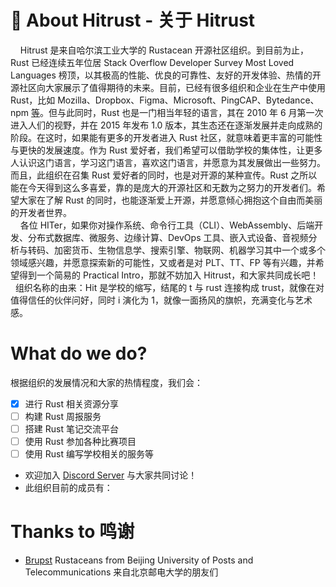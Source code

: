# 🦀️ About Hitrust - 关于 Hitrust

&nbsp; &nbsp; Hitrust 是来自哈尔滨工业大学的 Rustacean 开源社区组织。到目前为止，Rust 已经连续五年位居 Stack Overflow Developer Survey Most Loved Languages 榜顶，以其极高的性能、优良的可靠性、友好的开发体验、热情的开源社区向大家展示了值得期待的未来。目前，已经有很多组织和企业在生产中使用 Rust，比如 Mozilla、Dropbox、Figma、Microsoft、PingCAP、Bytedance、npm [等](https://www.rust-lang.org/production/users)。但与此同时，Rust 也是一门相当年轻的语言，其在 2010 年 6 月第一次进入人们的视野，并在 2015 年发布 1.0 版本，其生态还在逐渐发展并走向成熟的阶段。在这时，如果能有更多的开发者进入 Rust 社区，就意味着更丰富的可能性与更快的发展速度。作为 Rust 爱好者，我们希望可以借助学校的集体性，让更多人认识这门语言，学习这门语言，喜欢这门语言，并愿意为其发展做出一些努力。而且，此组织在召集 Rust 爱好者的同时，也是对开源的某种宣传。Rust 之所以能在今天得到这么多喜爱，靠的是庞大的开源社区和无数为之努力的开发者们。希望大家在了解 Rust 的同时，也能逐渐爱上开源，并愿意倾心拥抱这个自由而美丽的开发者世界。  
&nbsp; &nbsp; 各位 HITer，如果你对操作系统、命令行工具（CLI）、WebAssembly、后端开发、分布式数据库、微服务、边缘计算、DevOps 工具、嵌入式设备、音视频分析与转码、加密货币、生物信息学、搜索引擎、物联网、机器学习其中一个或多个领域感兴趣，并愿意探索新的可能性，又或者是对 PLT、TT、FP 等有兴趣，并希望得到一个简易的 Practical Intro，那就不妨加入 Hitrust，和大家共同成长吧！
&nbsp; &nbsp; 组织名称的由来：Hit 是学校的缩写，结尾的 t 与 rust 连接构成 trust，就像在对值得信任的伙伴问好，同时 i 演化为 1，就像一面扬风的旗帜，充满变化与艺术感。

# What do we do?

根据组织的发展情况和大家的热情程度，我们会：

- [x] 进行 Rust 相关资源分享
- [ ] 构建 Rust 周报服务
- [ ] 搭建 Rust 笔记交流平台
- [ ] 使用 Rust 参加各种比赛项目
- [ ] 使用 Rust 编写学校相关的服务等

- 欢迎加入 [Discord Server](https://discord.gg/dHJCEsC) 与大家共同讨论！  
- 此组织目前的成员有：

# Thanks to 鸣谢

- [Brupst](https://github.com/brupst) Rustaceans from Beijing University of Posts and Telecommunications 来自北京邮电大学的朋友们